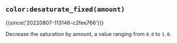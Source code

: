 ## `color:desaturate_fixed(amount)`

{{since('20220807-113146-c2fee766')}}

Decrease the saturation by amount, a value ranging from `0.0` to `1.0`.


